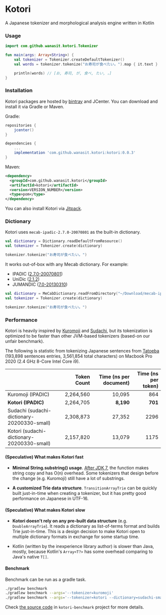 # Kotori
A Japanese tokenizer and morphological analysis engine written in Kotlin

### Usage

```kotlin
import com.github.wanasit.kotori.Tokenizer

fun main(args: Array<String>) {
    val tokenizer = Tokenizer.createDefaultTokenizer()
    val words = tokenizer.tokenize("お寿司が食べたい。").map { it.text }

    println(words) // [お, 寿司, が, 食べ, たい, 。]
}
```

### Installation

Kotori packages are hosted by [bintray](https://bintray.com/beta/#/wanasit/maven/Kotori?tab=overview) and JCenter.
You can download and install it via Gradle or Maven.

Gradle:
```groovy
repositories {
    jcenter()
}

dependencies {
    ...
    implementation 'com.github.wanasit.kotori:kotori:0.0.3'
}
```

Maven:
```xml
<dependency>
  <groupId>com.github.wanasit.kotori</groupId>
  <artifactId>kotori</artifactId>
  <version>VERSION_NUMBER</version>
  <type>pom</type>
</dependency>
```

You can also install Kotori via [Jitpack](https://jitpack.io/#wanasit/kotori). 

### Dictionary 

Kotori uses `mecab-ipadic-2.7.0-20070801` as the built-in dictionary.

```kotlin
val dictionary = Dictionary.readDefaultFromResource()
val tokenizer = Tokenizer.create(dictionary)

tokenizer.tokenize("お寿司が食べたい。")
```

It works out-of-box with any Mecab dictionary. For example:
* IPADIC ([2.7.0-20070801](http://atilika.com/releases/mecab-ipadic/mecab-ipadic-2.7.0-20070801.tar.gz))
* UniDic ([2.1.2](http://atilika.com/releases/unidic-mecab/unidic-mecab-2.1.2_src.zip))
* JUMANDIC ([7.0-20130310](http://atilika.com/releases/mecab-jumandic/mecab-jumandic-7.0-20130310.tar.gz))

```kotlin
val dictionary = MeCabDictionary.readFromDirectory("~/Download/mecab-ipadic-2.7.0-20070801")
val tokenizer = Tokenizer.create(dictionary)

tokenizer.tokenize("お寿司が食べたい。")
```

### Performance

Kotori is heavily inspired by [Kuromoji](https://github.com/atilika/kuromoji) and [Sudachi](https://github.com/WorksApplications/Sudachi), 
but its tokenization is optimized to be faster than other JVM-based tokenizers (based-on our unfair benchmark).

The following is statistic from tokenizing Japanese sentences from [Tatoeba](https://tatoeba.org/eng/) 
(193,898 sentences entries, 3,561,854 total characters) on Macbook Pro 2020 (2.4 GHz 8-Core Intel Core i9).

|   |  Token Count  | Time (ns per document) |  Time (ns per token)  |
|---|---:|---:|---:|
|Kuromoji (IPADIC) | 2,264,560 | 10,095 | 864 |
|**Kotori (IPADIC)**   | 2,264,705 | **8,190**| **701** |
|Sudachi (sudachi-dictionary-20200330-small)  | 2,308,873 | 27,352 | 2296 |
|Kotori (sudachi-dictionary-20200330-small)   | 2,157,820 | 13,079 | 1175 |

#### (Speculative) What makes Kotori fast

* **Minimal String.substring() usage**. [After JDK 7](https://www.programcreek.com/2013/09/the-substring-method-in-jdk-6-and-jdk-7/), 
the function makes string copy and has O(n) overhead. Some tokenizers that design before the change (e.g. Kuromoji) still have a lot of substrings.

* **A customized Trie data structure**. 
`TransitionArrayTrie` can be quickly built just-in-time when creating a tokenizer,
but it has pretty good performance on Japanese in UTF-16.

#### (Speculative) What makes Kotori slow

* **Kotori doesn't rely on any pre-built data structure** (e.g. `DoubleArrayTrie`). 
It reads a dictionary as list-of-terms format and builds Trie just-in-time.
This is a design decision to make Kotori open to multiple dictionary formats in exchange for some startup time.

* Kotlin (written by the inexperience library author) is slower than Java, 
mostly, because Kotlin's `Array<T?>` has some overhead comparing to Java's native `T[]`.

#### Benchmark

Benchmark can be run as a gradle task.

```bash
./gradlew benchmark
./gradlew benchmark --args='--tokenizer=kuromoji'
./gradlew benchmark --args='--tokenizer=kotori --dictionary=sudachi-small'
```

Check [the source code](https://github.com/wanasit/kotori/blob/master/kotori-benchmark/src/main/kotlin/com/github/wanasit/kotori/benchmark/Benchmark.kt) 
in `kotori-benchmark` project for more details.

